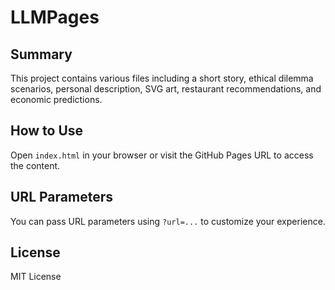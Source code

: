 # LLMPages

## Summary
This project contains various files including a short story, ethical dilemma scenarios, personal description, SVG art, restaurant recommendations, and economic predictions.

## How to Use
Open `index.html` in your browser or visit the GitHub Pages URL to access the content.

## URL Parameters
You can pass URL parameters using `?url=...` to customize your experience.

## License
MIT License